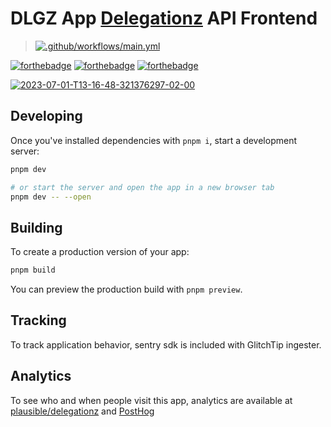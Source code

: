 # DLGZ App [Delegationz](https://github.com/BillotP/delegationz) API Frontend

> [![.github/workflows/main.yml](https://github.com/BillotP/dlgz_app/actions/workflows/main.yml/badge.svg)](https://github.com/BillotP/dlgz_app/actions/workflows/main.yml)

[![forthebadge](https://forthebadge.com/images/badges/built-by-hipsters.svg)](https://www.youtube.com/watch?v=dQw4w9WgXcQ)
[![forthebadge](https://forthebadge.com/images/badges/certified-yourboyserge.svg)](https://github.com/BillotP)
[![forthebadge](https://forthebadge.com/images/badges/check-it-out.svg)](https://delegationz.fly.dev)

<a href="https://delegationz.fly.dev"><img src="https://i.ibb.co/ByTgjVq/2023-07-01-T13-16-48-321376297-02-00.png" alt="2023-07-01-T13-16-48-321376297-02-00" border="0"></a>

## Developing

Once you've installed dependencies with `pnpm i`, start a development server:

```bash
pnpm dev

# or start the server and open the app in a new browser tab
pnpm dev -- --open
```

## Building

To create a production version of your app:

```bash
pnpm build
```

You can preview the production build with `pnpm preview`.

## Tracking

To track application behavior, sentry sdk is included with GlitchTip ingester.

## Analytics

To see who and when people visit this app, analytics are available at [plausible/delegationz](https://plausible.io/delegationz.fly.dev) and [PostHog](https://app.posthog.com/shared/nSDF9ZPBg5PoVq7nRb8oMvus6gzdxg)
